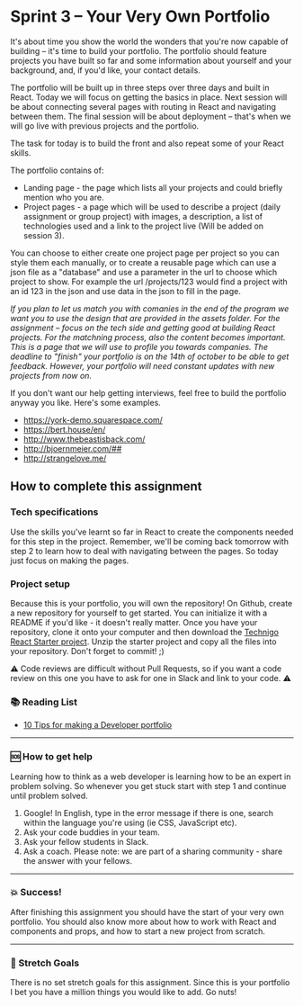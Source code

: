 # Sprint 3 – Your Very Own Portfolio

It's about time you show the world the wonders that you're now capable of building – it's time to build your portfolio. The portfolio should feature projects you have built so far and some information about yourself and your background, and, if you'd like, your contact details.

The portfolio will be built up in three steps over three days and built in React. Today we will focus on getting the basics in place. Next session will be about connecting several pages with routing in React and navigating between them. The final session will be about deployment – that's when we will go live with previous projects and the portfolio.

The task for today is to build the front and also repeat some of your React skills. 

The portfolio contains of: 
* Landing page - the page which lists all your projects and could briefly mention who you are.
* Project pages - a page which will be used to describe a project (daily assignment or group project) with images, a description, a list of technologies used and a link to the project live (Will be added on session 3).

You can choose to either create one project page per project so you can style them each manually, or to create a reusable page which can use a json file as a "database" and use a parameter in the url to choose which project to show. For example the url /projects/123 would find a project with an id 123 in the json and use data in the json to fill in the page.

*If you plan to let us match you with comanies in the end of the program we want you to use the design that are provided in the assets folder. For the assignment – focus on the tech side and getting good at building React projects. For the matchning process, also the content becomes important. This is a page that we will use to profile you towards companies. The deadline to "finish" your portfolio is on the 14th of october to be able to get feedback. However, your portfolio will need constant updates with new projects from now on.*

If you don't want our help getting interviews, feel free to build the portfolio anyway you like. Here's some examples. 

* https://york-demo.squarespace.com/
* https://bert.house/en/
* http://www.thebeastisback.com/
* http://bjoernmeier.com/##
* http://strangelove.me/

## How to complete this assignment

### Tech specifications

Use the skills you've learnt so far in React to create the components needed for this step in the project. Remember, we'll be coming back tomorrow with step 2 to learn how to deal with navigating between the pages. So today just focus on making the pages.

### Project setup

Because this is your portfolio, you will own the repository! On Github, create a new repository for yourself to get started. You can initialize it with a README if you'd like - it doesn't really matter. Once you have your repository, clone it onto your computer and then download the [Technigo React Starter project](https://github.com/Technigo/react-starter/releases/latest). Unzip the starter project and copy all the files into your repository. Don't forget to commit! ;)

:warning: Code reviews are difficult without Pull Requests, so if you want a code review on this one you have to ask for one in Slack and link to your code. :warning:

### :books: Reading List

* [10 Tips for making a Developer portfolio](https://www.shopify.com/partners/blog/web-developer-portfolio)

---

### :sos: How to get help
Learning how to think as a web developer is learning how to be an expert in problem solving. So whenever you get stuck start with step 1 and continue until problem solved.

1. Google! In English, type in the error message if there is one, search within the language you're using (ie CSS, JavaScript etc).
2. Ask your code buddies in your team.
3. Ask your fellow students in Slack.
4. Ask a coach. Please note: we are part of a sharing community - share the answer with your fellows.

---

### :boom: Success!

After finishing this assignment you should have the start of your very own portfolio. You should also know more about how to work with React and components and props, and how to start a new project from scratch.

---

### :runner: Stretch Goals

There is no set stretch goals for this assignment. Since this is your portfolio I bet you have a million things you would like to add. Go nuts!
